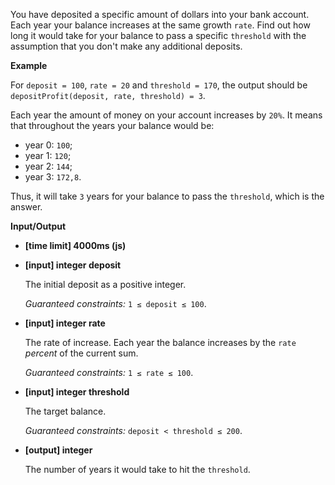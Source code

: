 ﻿You have deposited a specific amount of dollars into your bank account. Each year your balance increases at the same growth `rate`. Find out how long it would take for your balance to pass a specific `threshold` with the assumption that you don't make any additional deposits.

**Example**

For `deposit = 100`, `rate = 20` and `threshold = 170`, the output should be
`depositProfit(deposit, rate, threshold) = 3`.

Each year the amount of money on your account increases by `20%`. It means that throughout the years your balance would be:

*   year 0: `100`;
*   year 1: `120`;
*   year 2: `144`;
*   year 3: `172,8`.

Thus, it will take `3` years for your balance to pass the `threshold`, which is the answer.

**Input/Output**

*   **[time limit] 4000ms (js)**

*   **[input] integer deposit**

    The initial deposit as a positive integer.

    _Guaranteed constraints:_
    `1 ≤ deposit ≤ 100`.

*   **[input] integer rate**

    The rate of increase. Each year the balance increases by the `rate` _percent_ of the current sum.

    _Guaranteed constraints:_
    `1 ≤ rate ≤ 100`.

*   **[input] integer threshold**

    The target balance.

    _Guaranteed constraints:_
    `deposit < threshold ≤ 200`.

*   **[output] integer**

    The number of years it would take to hit the `threshold`.